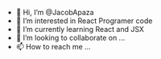 - 👋 Hi, I’m @JacobApaza
- 👀 I’m interested in React Programer code
- 🌱 I’m currently learning React and JSX
- 💞️ I’m looking to collaborate on ...
- 📫 How to reach me ...

<!---
JacobApaza/JacobApaza is a ✨ special ✨ repository because its `README.md` (this file) appears on your GitHub profile.
You can click the Preview link to take a look at your changes.
--->
